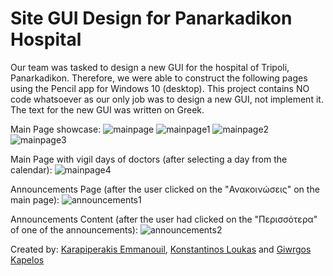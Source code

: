 # Site GUI Design for Panarkadikon Hospital

Our team was tasked to design a new GUI for the hospital of Tripoli, Panarkadikon. Therefore, we were able to construct the following pages
using the Pencil app for Windows 10 (desktop). This project contains NO code whatsoever as our only job was to design a new GUI, not implement it.
The text for the new GUI was written on Greek.

Main Page showcase:
![mainpage](https://user-images.githubusercontent.com/105225491/175776421-dfcdc8d6-54e8-423b-8b39-dcbd72f4a6b5.png)
![mainpage1](https://user-images.githubusercontent.com/105225491/175776424-13b4d1fe-ac96-4dff-9353-cb6ff6382ce6.png)
![mainpage2](https://user-images.githubusercontent.com/105225491/175776438-3c730791-0f07-427a-b4f5-f5890664d184.png)
![mainpage3](https://user-images.githubusercontent.com/105225491/175776444-a714c430-3cc1-49ac-882b-e41ee8b9cdc9.png)

Main Page with vigil days of doctors (after selecting a day from the calendar):
![mainpage4](https://user-images.githubusercontent.com/105225491/175776464-7ed1a6fb-0e94-4605-8f6f-b2874c8a3c80.png)

Announcements Page (after the user clicked on the "Ανακοινώσεις" on the main page):
![announcements1](https://user-images.githubusercontent.com/105225491/175776482-d8bf1a5a-eadc-44b8-893c-069fce5eca40.png)

Announcements Content (after the user had clicked on the "Περισσότερα" of one of the announcements):
![announcements2](https://user-images.githubusercontent.com/105225491/175776519-1c3ba202-5455-4892-bac5-0ce51aba8ed7.png)

Created by: [Karapiperakis Emmanouil](https://github.com/MKarapiperakis), [Konstantinos Loukas](https://github.com/KostasLoukas) and [Giwrgos Kapelos](https://github.com/GiwrgosKapelos)

